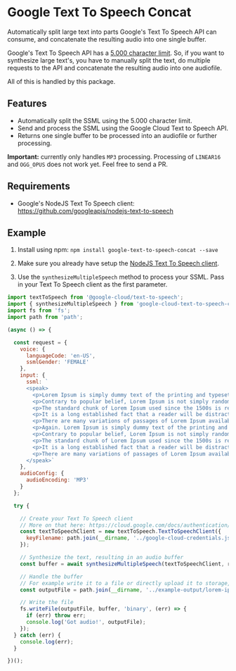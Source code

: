 # Google Text To Speech Concat
Automatically split large text into parts Google's Text To Speech API can consume, and concatenate the resulting audio into one single buffer.

Google's Text To Speech API has a [5.000 character limit](https://cloud.google.com/text-to-speech/quotas). So, if you want to synthesize large text's, you have to manually split the text, do multiple requests to the API and concatenate the resulting audio into one audiofile.

All of this is handled by this package.

## Features
- Automatically split the SSML using the 5.000 character limit.
- Send and process the SSML using the Google Cloud Text to Speech API.
- Returns one single buffer to be processed into an audiofile or further processing.

**Important:** currently only handles `MP3` processing. Processing of `LINEAR16` and `OGG_OPUS` does not work yet. Feel free to send a PR.

## Requirements
- Google's NodeJS Text To Speech client: https://github.com/googleapis/nodejs-text-to-speech

## Example
1. Install using npm: `npm install google-text-to-speech-concat --save`

2. Make sure you already have setup the [NodeJS Text To Speech client](https://github.com/googleapis/nodejs-text-to-speech).

3. Use the `synthesizeMultipleSpeech` method to process your SSML. Pass in your Text To Speech client as the first parameter.

```javascript
import textToSpeech from '@google-cloud/text-to-speech';
import { synthesizeMultipleSpeech } from 'google-cloud-text-to-speech-concat';
import fs from 'fs';
import path from 'path';

(async () => {

  const request = {
    voice: {
      languageCode: 'en-US',
      ssmlGender: 'FEMALE'
    },
    input: {
      ssml: `
      <speak>
        <p>Lorem Ipsum is simply dummy text of the printing and typesetting industry. Lorem Ipsum has been the industry's standard dummy text ever since the 1500s, when an unknown printer took a galley of type and scrambled it to make a type specimen book. It has survived not only five centuries, but also the leap into electronic typesetting, remaining essentially unchanged. It was popularised in the 1960s with the release of Letraset sheets containing Lorem Ipsum passages, and more recently with desktop publishing software like Aldus PageMaker including versions of Lorem Ipsum.</p>
        <p>Contrary to popular belief, Lorem Ipsum is not simply random text. It has roots in a piece of classical Latin literature from 45 BC, making it over 2000 years old. Richard McClintock, a Latin professor at Hampden-Sydney College in Virginia, looked up one of the more obscure Latin words, consectetur, from a Lorem Ipsum passage, and going through the cites of the word in classical literature, discovered the undoubtable source. Lorem Ipsum comes from sections 1.10.32 and 1.10.33 of "de Finibus Bonorum et Malorum" (The Extremes of Good and Evil) by Cicero, written in 45 BC. This book is a treatise on the theory of ethics, very popular during the Renaissance. The first line of Lorem Ipsum, "Lorem ipsum dolor sit amet..", comes from a line in section 1.10.32.</p>
        <p>The standard chunk of Lorem Ipsum used since the 1500s is reproduced below for those interested. Sections 1.10.32 and 1.10.33 from "de Finibus Bonorum et Malorum" by Cicero are also reproduced in their exact original form, accompanied by English versions from the 1914 translation by H. Rackham.</p>
        <p>It is a long established fact that a reader will be distracted by the readable content of a page when looking at its layout. The point of using Lorem Ipsum is that it has a more-or-less normal distribution of letters, as opposed to using 'Content here, content here', making it look like readable English. Many desktop publishing packages and web page editors now use Lorem Ipsum as their default model text, and a search for 'lorem ipsum' will uncover many web sites still in their infancy. Various versions have evolved over the years, sometimes by accident, sometimes on purpose (injected humour and the like).</p>
        <p>There are many variations of passages of Lorem Ipsum available, but the majority have suffered alteration in some form, by injected humour, or randomised words which don't look even slightly believable. If you are going to use a passage of Lorem Ipsum, you need to be sure there isn't anything embarrassing hidden in the middle of text. All the Lorem Ipsum generators on the Internet tend to repeat predefined chunks as necessary, making this the first true generator on the Internet. It uses a dictionary of over 200 Latin words, combined with a handful of model sentence structures, to generate Lorem Ipsum which looks reasonable. The generated Lorem Ipsum is therefore always free from repetition, injected humour, or non-characteristic words etc.</p>
        <p>Again. Lorem Ipsum is simply dummy text of the printing and typesetting industry. Lorem Ipsum has been the industry's standard dummy text ever since the 1500s, when an unknown printer took a galley of type and scrambled it to make a type specimen book. It has survived not only five centuries, but also the leap into electronic typesetting, remaining essentially unchanged. It was popularised in the 1960s with the release of Letraset sheets containing Lorem Ipsum passages, and more recently with desktop publishing software like Aldus PageMaker including versions of Lorem Ipsum.</p>
        <p>Contrary to popular belief, Lorem Ipsum is not simply random text. It has roots in a piece of classical Latin literature from 45 BC, making it over 2000 years old. Richard McClintock, a Latin professor at Hampden-Sydney College in Virginia, looked up one of the more obscure Latin words, consectetur, from a Lorem Ipsum passage, and going through the cites of the word in classical literature, discovered the undoubtable source. Lorem Ipsum comes from sections 1.10.32 and 1.10.33 of "de Finibus Bonorum et Malorum" (The Extremes of Good and Evil) by Cicero, written in 45 BC. This book is a treatise on the theory of ethics, very popular during the Renaissance. The first line of Lorem Ipsum, "Lorem ipsum dolor sit amet..", comes from a line in section 1.10.32.</p>
        <p>The standard chunk of Lorem Ipsum used since the 1500s is reproduced below for those interested. Sections 1.10.32 and 1.10.33 from "de Finibus Bonorum et Malorum" by Cicero are also reproduced in their exact original form, accompanied by English versions from the 1914 translation by H. Rackham.</p>
        <p>It is a long established fact that a reader will be distracted by the readable content of a page when looking at its layout. The point of using Lorem Ipsum is that it has a more-or-less normal distribution of letters, as opposed to using 'Content here, content here', making it look like readable English. Many desktop publishing packages and web page editors now use Lorem Ipsum as their default model text, and a search for 'lorem ipsum' will uncover many web sites still in their infancy. Various versions have evolved over the years, sometimes by accident, sometimes on purpose (injected humour and the like).</p>
        <p>There are many variations of passages of Lorem Ipsum available, but the majority have suffered alteration in some form, by injected humour, or randomised words which don't look even slightly believable. If you are going to use a passage of Lorem Ipsum, you need to be sure there isn't anything embarrassing hidden in the middle of text. All the Lorem Ipsum generators on the Internet tend to repeat predefined chunks as necessary, making this the first true generator on the Internet. It uses a dictionary of over 200 Latin words, combined with a handful of model sentence structures, to generate Lorem Ipsum which looks reasonable. The generated Lorem Ipsum is therefore always free from repetition, injected humour, or non-characteristic words etc.</p>
      </speak>`
    },
    audioConfig: {
      audioEncoding: 'MP3'
    }
  };

  try {

    // Create your Text To Speech client
    // More on that here: https://cloud.google.com/docs/authentication/production#providing_credentials_to_your_application
    const textToSpeechClient = new textToSpeech.TextToSpeechClient({
      keyFilename: path.join(__dirname, '../google-cloud-credentials.json')
    });

    // Synthesize the text, resulting in an audio buffer
    const buffer = await synthesizeMultipleSpeech(textToSpeechClient, request);

    // Handle the buffer
    // For example write it to a file or directly upload it to storage, like S3 or Google Cloud Storage
    const outputFile = path.join(__dirname, '../example-output/lorem-ipsum.mp3');

    // Write the file
    fs.writeFile(outputFile, buffer, 'binary', (err) => {
      if (err) throw err;
      console.log('Got audio!', outputFile);
    });
  } catch (err) {
    console.log(err);
  }

})();

```
